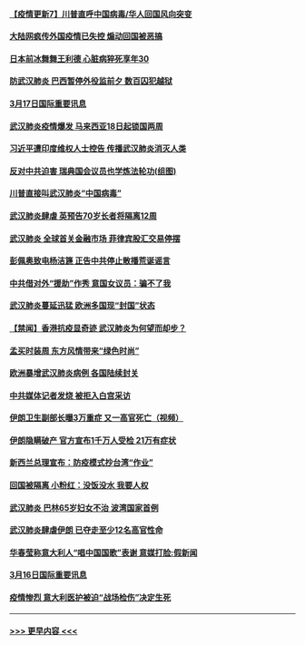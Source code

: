#### [【疫情更新7】川普直呼中国病毒/华人回国风向突变](../pages/prog202/a102801131.md?t=03172331) 
#### [大陆网疯传外国疫情已失控 煽动回国被恶搞](../pages/prog202/a102801480.md?t=03172331) 
#### [日本前冰舞舞王利德 心脏病猝死享年30](../pages/prog202/a102801444.md?t=03172331) 
#### [防武汉肺炎 巴西暂停外役监前夕 数百囚犯越狱](../pages/prog202/a102801374.md?t=03172331) 
#### [3月17日国际重要讯息](../pages/prog202/a102801383.md?t=03172331) 
#### [武汉肺炎疫情爆发 马来西亚18日起锁国两周](../pages/prog202/a102801262.md?t=03172331) 
#### [习近平遭印度维权人士控告 传播武汉肺炎消灭人类](../pages/prog202/a102801343.md?t=03172331) 
#### [反对中共迫害 瑞典国会议员也学炼法轮功(组图)](../pages/prog202/a102801315.md?t=03172331) 
#### [川普直接叫武汉肺炎“中国病毒”](../pages/prog202/a102801246.md?t=03172331) 
#### [武汉肺炎肆虐 英预告70岁长者将隔离12周](../pages/prog202/a102800747.md?t=03172331) 
#### [武汉肺炎 全球首关金融市场 菲律宾股汇交易停摆](../pages/prog202/a102801222.md?t=03172331) 
#### [彭佩奥致电杨洁篪 正告中共停止散播荒诞谣言](../pages/prog202/a102801165.md?t=03172331) 
#### [中共借对外“援助”作秀 意国女议员：骗不了我](../pages/prog202/a102801040.md?t=03172331) 
#### [武汉肺炎蔓延迅猛 欧洲多国现“封国”状态](../pages/prog202/a102801038.md?t=03172331) 
#### [【禁闻】香港抗疫显奇迹 武汉肺炎为何望而却步？](../pages/prog202/a102801008.md?t=03172331) 
#### [孟买时装周 东方风情带来“绿色时尚”](../pages/prog202/a102800983.md?t=03172331) 
#### [欧洲暴增武汉肺炎病例 各国陆续封关](../pages/prog202/a102800953.md?t=03172331) 
#### [中共媒体记者发烧 被拒入白宫采访](../pages/prog202/a102800935.md?t=03172331) 
#### [伊朗卫生副部长曝3万重症 又一高官死亡（视频）](../pages/prog202/a102800908.md?t=03172331) 
#### [伊朗隐瞒破产 官方宣布1千万人受检 21万有症状](../pages/prog202/a102800823.md?t=03172331) 
#### [新西兰总理宣布：防疫模式抄台湾“作业”](../pages/prog202/a102800750.md?t=03172331) 
#### [回国被隔离 小粉红：没饭没水 我要人权](../pages/prog202/a102800843.md?t=03172331) 
#### [武汉肺炎 巴林65岁妇女不治 波湾国家首例](../pages/prog202/a102800746.md?t=03172331) 
#### [武汉肺炎肆虐伊朗 已夺走至少12名高官性命](../pages/prog202/a102800708.md?t=03172331) 
#### [华春莹称意大利人“唱中国国歌”表谢 意媒打脸:假新闻](../pages/prog202/a102800647.md?t=03172331) 
#### [3月16日国际重要讯息](../pages/prog202/a102800558.md?t=03172331) 
#### [疫情惨烈 意大利医护被迫“战场检伤”决定生死](../pages/prog202/a102800580.md?t=03172331) 

----
#### [ >>> 更早内容 <<< ](../indexes/prog202-earlier.md)

